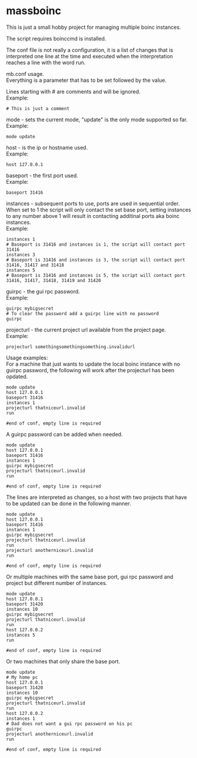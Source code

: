 # massboinc

This is just a small hobby project for managing multiple boinc instances.

The script requires boinccmd is installed.

The conf file is not really a configuration,
it is a list of changes that is interpreted one line at the time
and executed when the interpretation reaches a line with the word run.

mb.conf usage.<br/>
Everything is a parameter that has to be set followed by the value.

Lines starting with &#35; are comments and will be ignored.<br/>
Example:
```
# This is just a comment
```

mode - sets the current mode, "update" is the only mode supported so far.<br/>
Example:
```
mode update
```

host - is the ip or hostname used.<br/>
Example:
```
host 127.0.0.1
```

baseport - the first port used.<br/>
Example:
```
baseport 31416
```

instances - subsequent ports to use, ports are used in sequential order.<br/>
When set to 1 the script will only contact the set base port, 
setting instances to any number above 1 will result in contacting additinal ports aka boinc instances.<br/>
Example:
```
instances 1 
# Baseport is 31416 and instances is 1, the script will contact port 31416
instances 3
# Baseport is 31416 and instances is 3, the script will contact port 31416, 31417 and 31418
instances 5
# Baseport is 31416 and instances is 5, the script will contact port 31416, 31417, 31418, 31419 and 31420
```

guirpc - the gui rpc password.<br/>
Example:
```
guirpc mybigsecret
# To clear the password add a guirpc line with no password
guirpc
```

projecturl - the current project url available from the project page.<br/>
Example:
```
projecturl somethingsomethingsomething.invalidurl
```

Usage examples:<br/>
For a machine that just wants to update the local boinc instance with no guirpc password,
the following will work after the projecturl has been opdated.
```
mode update
host 127.0.0.1
baseport 31416
instances 1
projecturl thatniceurl.invalid
run

#end of conf, empty line is required
```

A guirpc password can be added when needed.
```
mode update
host 127.0.0.1
baseport 31416
instances 1
guirpc mybigsecret
projecturl thatniceurl.invalid
run

#end of conf, empty line is required
```

The lines are interpreted as changes, so a host with two projects that have to be updated can be done in the following manner.
```
mode update
host 127.0.0.1
baseport 31416
instances 1
guirpc mybigsecret
projecturl thatniceurl.invalid
run
projecturl anotherniceurl.invalid
run

#end of conf, empty line is required
```

Or multiple machines with the same base port, gui rpc password and project but different number of instances.
```
mode update
host 127.0.0.1
baseport 31420
instances 10
guirpc mybigsecret
projecturl thatniceurl.invalid
run
host 127.0.0.2
instances 5
run

#end of conf, empty line is required
```

Or two machines that only share the base port.
```
mode update
# My home pc
host 127.0.0.1
baseport 31420
instances 10
guirpc mybigsecret
projecturl thatniceurl.invalid
run
host 127.0.0.2
instances 1
# Dad does not want a gui rpc password on his pc 
guirpc
projecturl anotherniceurl.invalid
run

#end of conf, empty line is required
```
